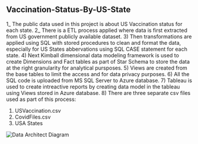 ## **Vaccination-Status-By-US-State**
1_ The public data used in this project is about US Vaccination status for each state.
2_ There is a ETL process applied where data is first extracted from US government publicly available dataset. 
3) Then transformations are applied using SQL with stored procedures to clean and format the data, especially for US States abbervations using SQL CASE statement for each state.
4) Next Kimball dimensional data modeling framework is used to create Dimensions and Fact tables as part of Star Schema to store the data at the right granularity for analytical pursposes.
5) Views are created from the base tables to limit the access and for data privacy purposes.
6) All the SQL code is uploaded from MS SQL Server to Azure database.
7) Tableau is used to create intreactive reports by creating data model in the tableau using Views stored in Azure database.
8) There are three separate csv files used as part of this process: 
  1) USVaccination.csv
  2) CovidFiles.csv
  3) USA States




![Data Architect Diagram](https://github.com/krishnak-de/Vaccination-By-US-States/assets/130612282/7b4c1fb7-1551-4b70-8854-c71362634f53)





